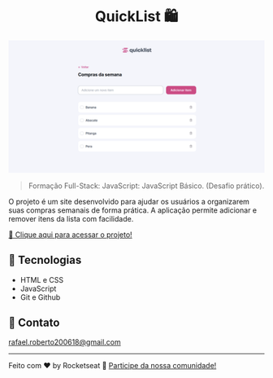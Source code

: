 <h1 align="center">QuickList 🛍️</h1>

![preview](./.github/preview.png)

> Formação Full-Stack: JavaScript: JavaScript Básico. (Desafio prático).

O projeto é um site desenvolvido para ajudar os usuários a organizarem suas compras semanais de forma prática. A aplicação permite adicionar e remover itens da lista com facilidade.


[🔗 Clique aqui para acessar o projeto!](https://fel1324.github.io/QuickList/)


## 🤖 Tecnologias

- HTML e CSS
- JavaScript
- Git e Github


## 💚 Contato

rafael.roberto200618@gmail.com

---

Feito com ♥ by Rocketseat :wave: [Participe da nossa comunidade!](https://discord.gg/rocketseat)